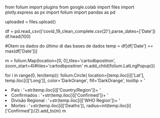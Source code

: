 from folium import plugins
from google.colab import files
import plotly.express as px
import folium
import pandas as pd

uploaded = files.upload()

df = pd.read_csv(('covid_19_clean_complete.csv(2)'),parse_dates=['Date'])
df.head(100)

#Otem os dados do último di das bases de dados
temp = df[df['Date'] == max(df['Date'])]

m = folium.Map(location=[0, 0],tiles='cartodbpositron',
                zoom_start=4)#tiles='cartodbpositron'
m.add_child(folium.LatLngPopup())

for i in range(0, len(temp)):
    folium.Circle(
        location=[temp.iloc[i]['Lat'], temp.iloc[i]['Long']],
        color='DarkOrange', fill='DarkOrange',
        tooltip =   '<li><bold>País : '+str(temp.iloc[i]['Country/Region'])+
                    '<li><bold>Confirmados : '+str(temp.iloc[i]['Confirmed'])+
                    '<li><bold>Divisão Regional : '+str(temp.iloc[i]['WHO Region'])+
                    '<li><bold>Mortes : '+str(temp.iloc[i]['Deaths']),
        radius=int(temp.iloc[i]['Confirmed'])/2).add_to(m)
m
